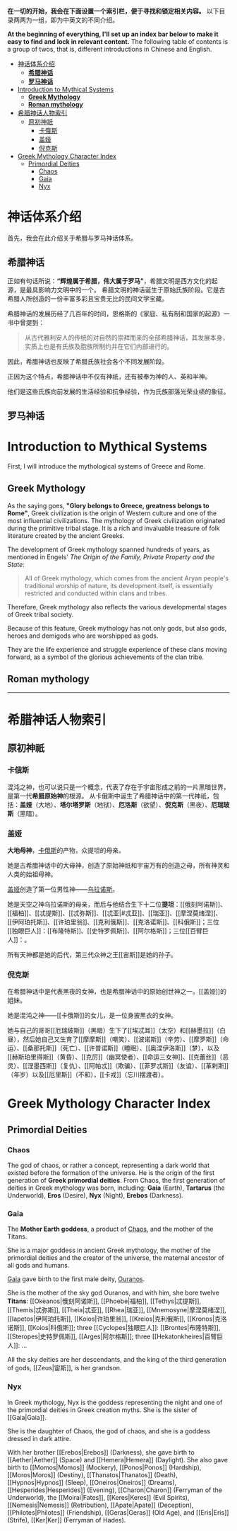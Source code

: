 **在一切的开始，我会在下面设置一个索引栏，便于寻找和锁定相关内容。** 以下目录两两为一组，即为中英文的不同介绍。

**At the beginning of everything, I'll set up an index bar below to make it easy to find and lock in relevant content.** The following table of contents is a group of twos, that is, different introductions in Chinese and English.

<!-- TOC -->

- [神话体系介绍](#%E7%A5%9E%E8%AF%9D%E4%BD%93%E7%B3%BB%E4%BB%8B%E7%BB%8D)
    - [**希腊神话**](#%E5%B8%8C%E8%85%8A%E7%A5%9E%E8%AF%9D)
    - [**罗马神话**](#%E7%BD%97%E9%A9%AC%E7%A5%9E%E8%AF%9D)
- [Introduction to Mythical Systems](#introduction-to-mythical-systems)
    - [**Greek Mythology**](#greek-mythology)
    - [**Roman mythology**](#roman-mythology)
- [希腊神话人物索引](#%E5%B8%8C%E8%85%8A%E7%A5%9E%E8%AF%9D%E4%BA%BA%E7%89%A9%E7%B4%A2%E5%BC%95)
    - [原初神祇](#%E5%8E%9F%E5%88%9D%E7%A5%9E%E7%A5%87)
        - [卡俄斯](#%E5%8D%A1%E4%BF%84%E6%96%AF)
        - [盖娅](#%E7%9B%96%E5%A8%85)
        - [倪克斯](#%E5%80%AA%E5%85%8B%E6%96%AF)
- [Greek Mythology Character Index](#greek-mythology-character-index)
    - [Primordial Deities](#primordial-deities)
        - [Chaos](#chaos)
        - [Gaia](#gaia)
        - [Nyx](#nyx)

<!-- /TOC -->

# 神话体系介绍

首先，我会在此介绍关于希腊与罗马神话体系。

## **希腊神话**

正如有句话所说：**“辉煌属于希腊，伟大属于罗马”**，希腊文明是西方文化的起源，是最具影响力文明中的一个。
希腊文明的神话诞生于原始氏族阶段。它是古希腊人所创造的一份丰富多彩且宝贵无比的民间文学宝藏。

希腊神话的发展历经了几百年的时间，恩格斯的《家庭、私有制和国家的起源》一书中曾提到：
> 从古代雅利安人的传统的对自然的崇拜而来的全部希腊神话，其发展本身，实质上也是有氏族及胞族所制约并在它们内部进行的。

因此，希腊神话也反映了希腊氏族社会各个不同发展阶段。

正因为这个特点，希腊神话中不仅有神祇，还有被奉为神的人、英和半神。

他们是这些氏族向前发展的生活经验和抗争经验，作为氏族部落光荣业绩的象征。

## **罗马神话**




# Introduction to Mythical Systems

First, I will introduce the mythological systems of Greece and Rome.

## **Greek Mythology**

As the saying goes, **"Glory belongs to Greece, greatness belongs to Rome"**, Greek civilization is the origin of Western culture and one of the most influential civilizations.
The mythology of Greek civilization originated during the primitive tribal stage. It is a rich and invaluable treasure of folk literature created by the ancient Greeks.

The development of Greek mythology spanned hundreds of years, as mentioned in Engels' *The Origin of the Family, Private Property and the State*:
> All of Greek mythology, which comes from the ancient Aryan people's traditional worship of nature, its development itself, is essentially restricted and conducted within clans and tribes.

Therefore, Greek mythology also reflects the various developmental stages of Greek tribal society.

Because of this feature, Greek mythology has not only gods, but also gods, heroes and demigods who are worshipped as gods.

They are the life experience and struggle experience of these clans moving forward, as a symbol of the glorious achievements of the clan tribe.

## **Roman mythology**


---

# 希腊神话人物索引

## 原初神祇

### 卡俄斯

混沌之神，也可以说只是一个概念，代表了存在于宇宙形成之前的一片黑暗世界，是第一代**希腊原始神**的根源。
从卡俄斯中诞生了希腊神话中的第一代神祇，包括：**盖娅**（大地）、**塔尔塔罗斯**（地狱）、**厄洛斯**（欲望）、**倪克斯**（黑夜）、**厄瑞玻斯**（黑暗）。

### 盖娅

**大地母神**，[卡俄斯](#%E5%8D%A1%E4%BF%84%E6%96%AF)的产物，众提坦的母亲。

她是古希腊神话中的大母神，创造了原始神祇和宇宙万有的创造之母，所有神灵和人类的始祖母神。

[盖娅](#盖娅)创造了第一位男性神——[乌拉诺斯](#乌拉诺斯)。

她是天空之神乌拉诺斯的母亲，而后与他结合生下十二位**提坦**：[[俄刻阿诺斯]]、[[福柏]]、[[忒提斯]]、[[忒弥斯]]、[[忒亚|#忒亚]]、[[瑞亚]]、[[摩涅莫绪涅]]、[[伊阿珀托斯]]、[[许珀里翁]]、[[克利俄斯]]、[[克洛诺斯]]、[[科俄斯]]；三位[[独眼巨人]]：[[布隆特斯]]、[[史特罗佩斯]]、[[阿尔格斯]]；三位[[百臂巨人]]：。

所有天神都是她的后代，第三代众神之王[[宙斯]]是她的孙子。

### 倪克斯

在希腊神话中是代表黑夜的女神，也是希腊神话中的原始创世神之一。[[盖娅]]的姐妹。

她是混沌之神——[[卡俄斯]]的女儿，是一位身披黑衣的女神。

她与自己的哥哥[[厄瑞玻斯]]（黑暗）生下了[[埃忒耳]]（太空）和[[赫墨拉]]（白昼），然后她自己又生育了[[摩摩斯]]（嘲笑）、[[波诺斯]]（辛劳）、[[摩罗斯]]（命运）、[[桑那托斯]]（死亡）、[[许普诺斯]]（睡眠）、[[奥涅伊洛斯]]（梦），以及[[赫斯珀里得斯]]（黄昏）、[[克厉]]（幽冥使者）、[[命运三女神]]、[[克蕾丝]]（恶灵）、[[涅墨西斯]]（复仇）、[[阿帕忒]]（欺骗）、[[菲罗忒斯]]（友谊）、[[革剌斯]]（年岁）以及[[厄里斯]]（不和），[[卡戎]]（忘川摆渡者）。

# Greek Mythology Character Index

## Primordial Deities

### Chaos

The god of chaos, or rather a concept, representing a dark world that existed before the formation of the universe. He is the origin of the first generation of **Greek primordial deities**.
From Chaos, the first generation of deities in Greek mythology was born, including: **Gaia** (Earth), **Tartarus** (the Underworld), **Eros** (Desire), **Nyx** (Night), **Erebos** (Darkness).

### Gaia

The **Mother Earth goddess**, a product of [Chaos](#chaos), and the mother of the Titans.

She is a major goddess in ancient Greek mythology, the mother of the primordial deities and the creator of the universe, the maternal ancestor of all gods and humans.

[Gaia](#gaia) gave birth to the first male deity, [Ouranos](#ouranos).

She is the mother of the sky god Ouranos, and with him, she bore twelve **Titans**: [[Okeanos|俄刻阿诺斯]], [[Phoebe|福柏]], [[Tethys|忒提斯]], [[Themis|忒弥斯]], [[Theia|忒亚]], [[Rhea|瑞亚]], [[Mnemosyne|摩涅莫绪涅]], [[Iapetos|伊阿珀托斯]], [[Koios|许珀里翁]], [[Kreios|克利俄斯]], [[Kronos|克洛诺斯]], [[Koios|科俄斯]]; three [[Cyclopes|独眼巨人]]: [[Brontes|布隆特斯]], [[Steropes|史特罗佩斯]], [[Arges|阿尔格斯]]; three [[Hekatonkheires|百臂巨人]]: ...

All the sky deities are her descendants, and the king of the third generation of gods, [[Zeus|宙斯]], is her grandson.


### Nyx

In Greek mythology, Nyx is the goddess representing the night and one of the primordial deities in Greek creation myths. She is the sister of [[Gaia|Gaia]].

She is the daughter of Chaos, the god of chaos, and she is a goddess dressed in dark attire.

With her brother [[Erebos|Erebos]] (Darkness), she gave birth to [[Aether|Aether]] (Space) and [[Hemera|Hemera]] (Daylight). She also gave birth to [[Momos|Momos]] (Mockery), [[Ponos|Ponos]] (Hardship), [[Moros|Moros]] (Destiny), [[Thanatos|Thanatos]] (Death), [[Hypnos|Hypnos]] (Sleep), [[Oneiros|Oneiros]] (Dreams), [[Hesperides|Hesperides]] (Evening), [[Charon|Charon]] (Ferryman of the Underworld), the [[Moirai|Fates]], [[Keres|Keres]] (Evil Spirits), [[Nemesis|Nemesis]] (Retribution), [[Apate|Apate]] (Deception), [[Philotes|Philotes]] (Friendship), [[Geras|Geras]] (Old Age), and [[Eris|Eris]] (Strife), [[Ker|Ker]] (Ferryman of Hades).


